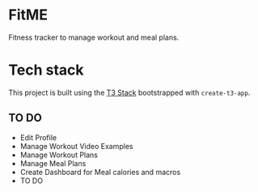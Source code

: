 # FitME

Fitness tracker to manage workout and meal plans.

# Tech stack

This project is built using the [T3 Stack](https://create.t3.gg/) bootstrapped with `create-t3-app`.

## TO DO

- Edit Profile
- Manage Workout Video Examples
- Manage Workout Plans
- Manage Meal Plans
- Create Dashboard for Meal calories and macros
- TO DO
